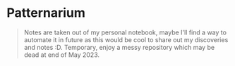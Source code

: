# Patternarium

> Notes are taken out of my personal notebook, maybe I'll find a way to automate it in future as this would be cool to share out my discoveries and notes :D. Temporary, enjoy a messy repository which may be dead at end of May 2023.
